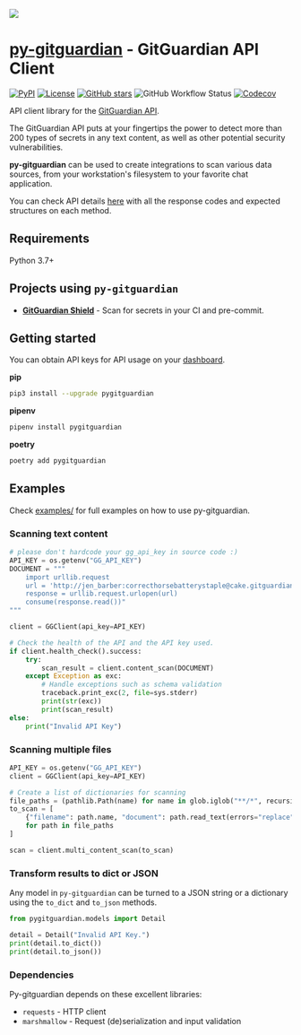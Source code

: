 <a href="https://gitguardian.com/"><img src="https://cdn.jsdelivr.net/gh/gitguardian/py-gitguardian/doc/logo.svg"></a>

# [py-gitguardian](https://github.com/GitGuardian/py-gitguardian) - GitGuardian API Client

[![PyPI](https://img.shields.io/pypi/v/pygitguardian?color=%231B2D55&style=for-the-badge)](https://pypi.org/project/pygitguardian/)
[![License](https://img.shields.io/github/license/GitGuardian/py-gitguardian?color=%231B2D55&style=for-the-badge)](LICENSE)
[![GitHub stars](https://img.shields.io/github/stars/gitguardian/py-gitguardian?color=%231B2D55&style=for-the-badge)](https://github.com/GitGuardian/py-gitguardian/stargazers)
![GitHub Workflow Status](https://img.shields.io/github/workflow/status/GitGuardian/py-gitguardian/Main?style=for-the-badge)
[![Codecov](https://img.shields.io/codecov/c/github/GitGuardian/py-gitguardian?style=for-the-badge)](https://codecov.io/gh/GitGuardian/py-gitguardian/)

API client library for the [GitGuardian API](https://api.gitguardian.com/).

The GitGuardian API puts at your fingertips the power to detect more than 200 types of secrets in any text content, as well as other potential security vulnerabilities.

**py-gitguardian** can be used to create integrations to scan various data sources, from your workstation's filesystem to your favorite chat application.

You can check API details [here](https://api.gitguardian.com/docs)
with all the response codes and expected structures on each method.

## Requirements

Python 3.7+

## Projects using `py-gitguardian`

- [**GitGuardian Shield**](https://github.com/GitGuardian/gg-shield) - Scan for secrets in your CI and pre-commit.

## Getting started

You can obtain API keys for API usage on your [dashboard](https://dashboard.gitguardian.com/api/v1/auth/user/github_login/authorize?utm_source=github&utm_medium=py_gitguardian&utm_campaign=py1).

**pip**

```bash
pip3 install --upgrade pygitguardian
```

**pipenv**

```bash
pipenv install pygitguardian
```

**poetry**

```bash
poetry add pygitguardian
```

## Examples

Check [examples/](examples/) for full examples on how to use py-gitguardian.

### Scanning text content

```py
# please don't hardcode your gg_api_key in source code :)
API_KEY = os.getenv("GG_API_KEY")
DOCUMENT = """
    import urllib.request
    url = 'http://jen_barber:correcthorsebatterystaple@cake.gitguardian.com/isreal.json'
    response = urllib.request.urlopen(url)
    consume(response.read())"
"""

client = GGClient(api_key=API_KEY)

# Check the health of the API and the API key used.
if client.health_check().success:
    try:
        scan_result = client.content_scan(DOCUMENT)
    except Exception as exc:
        # Handle exceptions such as schema validation
        traceback.print_exc(2, file=sys.stderr)
        print(str(exc))
        print(scan_result)
else:
    print("Invalid API Key")
```

### Scanning multiple files

```py
API_KEY = os.getenv("GG_API_KEY")
client = GGClient(api_key=API_KEY)

# Create a list of dictionaries for scanning
file_paths = (pathlib.Path(name) for name in glob.iglob("**/*", recursive=True))
to_scan = [
    {"filename": path.name, "document": path.read_text(errors="replace")}
    for path in file_paths
]

scan = client.multi_content_scan(to_scan)
```

### Transform results to dict or JSON

Any model in `py-gitguardian` can be turned to a JSON string or a dictionary using
the `to_dict` and `to_json` methods.

```py
from pygitguardian.models import Detail

detail = Detail("Invalid API Key.")
print(detail.to_dict())
print(detail.to_json())
```

### Dependencies

Py-gitguardian depends on these excellent libraries:

- `requests` - HTTP client
- `marshmallow` - Request (de)serialization and input validation
